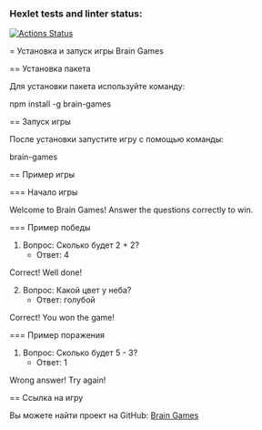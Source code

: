 ### Hexlet tests and linter status:
[![Actions Status](https://github.com/vadimkulishov/frontend-project-44/actions/workflows/hexlet-check.yml/badge.svg)](https://github.com/vadimkulishov/frontend-project-44/actions)


= Установка и запуск игры Brain Games

== Установка пакета

Для установки пакета используйте команду:


npm install -g brain-games

== Запуск игры

После установки запустите игру с помощью команды:


brain-games

== Пример игры

=== Начало игры


Welcome to Brain Games!
Answer the questions correctly to win.

=== Пример победы

1. Вопрос: Сколько будет 2 + 2?
   - Ответ: 4


Correct! Well done!

2. Вопрос: Какой цвет у неба?
   - Ответ: голубой


Correct! You won the game!

=== Пример поражения

1. Вопрос: Сколько будет 5 - 3?
   - Ответ: 1


Wrong answer! Try again!

== Ссылка на игру

Вы можете найти проект на GitHub: [Brain Games](https://github.com/vadimkulishov/frontend-project-44)